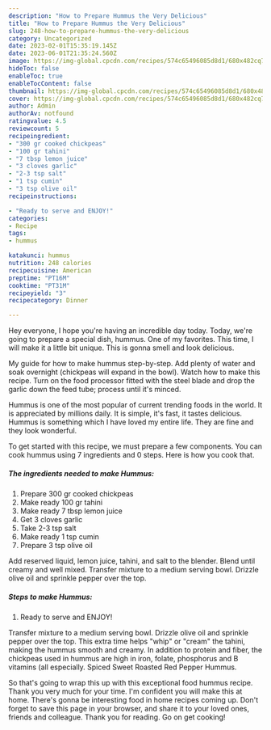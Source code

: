 ```yaml
---
description: "How to Prepare Hummus the Very Delicious"
title: "How to Prepare Hummus the Very Delicious"
slug: 248-how-to-prepare-hummus-the-very-delicious
category: Uncategorized
date: 2023-02-01T15:35:19.145Z
date: 2023-06-01T21:35:24.560Z
image: https://img-global.cpcdn.com/recipes/574c65496085d8d1/680x482cq70/hummus-recipe-main-photo.jpg
hideToc: false
enableToc: true
enableTocContent: false
thumbnail: https://img-global.cpcdn.com/recipes/574c65496085d8d1/680x482cq70/hummus-recipe-main-photo.jpg
cover: https://img-global.cpcdn.com/recipes/574c65496085d8d1/680x482cq70/hummus-recipe-main-photo.jpg
author: Admin
authorAv: notfound
ratingvalue: 4.5
reviewcount: 5
recipeingredient:
- "300 gr cooked chickpeas"
- "100 gr tahini"
- "7 tbsp lemon juice"
- "3 cloves garlic"
- "2-3 tsp salt"
- "1 tsp cumin"
- "3 tsp olive oil"
recipeinstructions:

- "Ready to serve and ENJOY!"
categories:
- Recipe
tags:
- hummus

katakunci: hummus 
nutrition: 248 calories
recipecuisine: American
preptime: "PT16M"
cooktime: "PT31M"
recipeyield: "3"
recipecategory: Dinner

---
```



Hey everyone, I hope you're having an incredible day today. Today, we're going to prepare a special dish, hummus. One of my favorites. This time, I will make it a little bit unique. This is gonna smell and look delicious.

My guide for how to make hummus step-by-step. Add plenty of water and soak overnight (chickpeas will expand in the bowl). Watch how to make this recipe. Turn on the food processor fitted with the steel blade and drop the garlic down the feed tube; process until it&#39;s minced.

Hummus is one of the most popular of current trending foods in the world. It is appreciated by millions daily. It is simple, it's fast, it tastes delicious. Hummus is something which I have loved my entire life. They are fine and they look wonderful.


To get started with this recipe, we must prepare a few components. You can cook hummus using 7 ingredients and 0 steps. Here is how you cook that.

<!--inarticleads1-->

##### The ingredients needed to make Hummus:

1. Prepare 300 gr cooked chickpeas
1. Make ready 100 gr tahini
1. Make ready 7 tbsp lemon juice
1. Get 3 cloves garlic
1. Take 2-3 tsp salt
1. Make ready 1 tsp cumin
1. Prepare 3 tsp olive oil


Add reserved liquid, lemon juice, tahini, and salt to the blender. Blend until creamy and well mixed. Transfer mixture to a medium serving bowl. Drizzle olive oil and sprinkle pepper over the top. 

<!--inarticleads2-->

##### Steps to make Hummus:


1. Ready to serve and ENJOY!

Transfer mixture to a medium serving bowl. Drizzle olive oil and sprinkle pepper over the top. This extra time helps &#34;whip&#34; or &#34;cream&#34; the tahini, making the hummus smooth and creamy. In addition to protein and fiber, the chickpeas used in hummus are high in iron, folate, phosphorus and B vitamins (all especially. Spiced Sweet Roasted Red Pepper Hummus. 

So that's going to wrap this up with this exceptional food hummus recipe. Thank you very much for your time. I'm confident you will make this at home. There's gonna be interesting food in home recipes coming up. Don't forget to save this page in your browser, and share it to your loved ones, friends and colleague. Thank you for reading. Go on get cooking!
